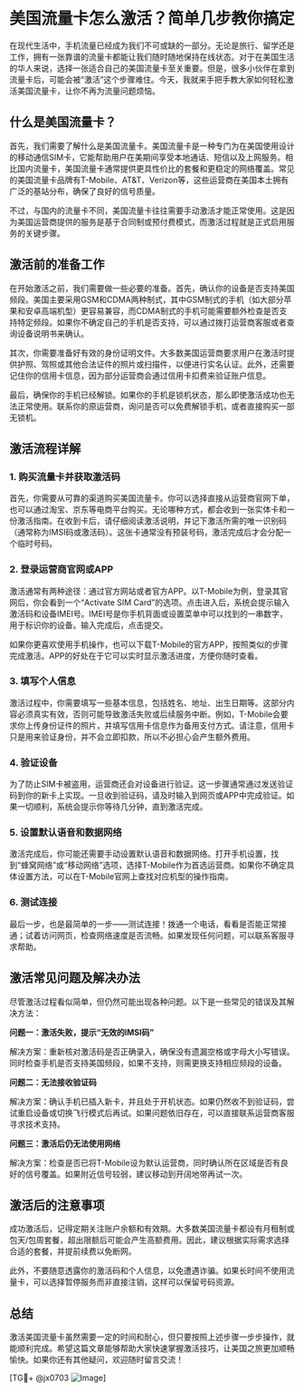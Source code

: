 # 美国流量卡怎么激活？简单几步教你搞定

在现代生活中，手机流量已经成为我们不可或缺的一部分。无论是旅行、留学还是工作，拥有一张靠谱的流量卡都能让我们随时随地保持在线状态。对于在美国生活的华人来说，选择一张适合自己的美国流量卡至关重要。但是，很多小伙伴在拿到流量卡后，可能会被“激活”这个步骤难住。今天，我就来手把手教大家如何轻松激活美国流量卡，让你不再为流量问题烦恼。

## 什么是美国流量卡？

首先，我们需要了解什么是美国流量卡。美国流量卡是一种专门为在美国使用设计的移动通信SIM卡，它能帮助用户在美期间享受本地通话、短信以及上网服务。相比国内流量卡，美国流量卡通常提供更具性价比的套餐和更稳定的网络覆盖。常见的美国流量卡品牌有T-Mobile、AT&T、Verizon等，这些运营商在美国本土拥有广泛的基站分布，确保了良好的信号质量。

不过，与国内的流量卡不同，美国流量卡往往需要手动激活才能正常使用。这是因为美国运营商提供的服务是基于合同制或预付费模式，而激活过程就是正式启用服务的关键步骤。

## 激活前的准备工作

在开始激活之前，我们需要做一些必要的准备。首先，确认你的设备是否支持美国频段。美国主要采用GSM和CDMA两种制式，其中GSM制式的手机（如大部分苹果和安卓高端机型）更容易兼容，而CDMA制式的手机可能需要额外检查是否支持特定频段。如果你不确定自己的手机是否支持，可以通过拨打运营商客服或者查询设备说明书来确认。

其次，你需要准备好有效的身份证明文件。大多数美国运营商要求用户在激活时提供护照、驾照或其他合法证件的照片或扫描件，以便进行实名认证。此外，还需要记住你的信用卡信息，因为部分运营商会通过信用卡扣费来验证账户信息。

最后，确保你的手机已经解锁。如果你的手机是锁机状态，那么即使激活成功也无法正常使用。联系你的原运营商，询问是否可以免费解锁手机，或者直接购买一部无锁机。

## 激活流程详解

### 1. 购买流量卡并获取激活码

首先，你需要从可靠的渠道购买美国流量卡。你可以选择直接从运营商官网下单，也可以通过淘宝、京东等电商平台购买。无论哪种方式，都会收到一张实体卡和一份激活指南。在收到卡后，请仔细阅读激活说明，并记下激活所需的唯一识别码（通常称为IMSI码或激活码）。这张卡通常没有预装号码，激活完成后才会分配一个临时号码。

### 2. 登录运营商官网或APP

激活通常有两种途径：通过官方网站或者官方APP。以T-Mobile为例，登录其官网后，你会看到一个“Activate SIM Card”的选项。点击进入后，系统会提示输入激活码和设备IMEI号。IMEI号是你手机背面或设置菜单中可以找到的一串数字，用于标识你的设备。输入完成后，点击提交。

如果你更喜欢使用手机操作，也可以下载T-Mobile的官方APP，按照类似的步骤完成激活。APP的好处在于它可以实时显示激活进度，方便你随时查看。

### 3. 填写个人信息

激活过程中，你需要填写一些基本信息，包括姓名、地址、出生日期等。这部分内容必须真实有效，否则可能导致激活失败或后续服务中断。例如，T-Mobile会要求你上传身份证件的照片，并填写信用卡信息作为备用支付方式。请注意，信用卡只是用来验证身份，并不会立即扣款，所以不必担心会产生额外费用。

### 4. 验证设备

为了防止SIM卡被盗用，运营商还会对设备进行验证。这一步骤通常通过发送验证码到你的新卡上实现。一旦收到验证码，请及时输入到网页或APP中完成验证。如果一切顺利，系统会提示你等待几分钟，直到激活完成。

### 5. 设置默认语音和数据网络

激活完成后，你可能还需要手动设置默认语音和数据网络。打开手机设置，找到“蜂窝网络”或“移动网络”选项，选择T-Mobile作为首选运营商。如果你不确定具体设置方法，可以在T-Mobile官网上查找对应机型的操作指南。

### 6. 测试连接

最后一步，也是最简单的一步——测试连接！拨通一个电话，看看是否能正常接通；试着访问网页，检查网络速度是否流畅。如果发现任何问题，可以联系客服寻求帮助。

## 激活常见问题及解决办法

尽管激活过程看似简单，但仍然可能出现各种问题。以下是一些常见的错误及其解决方法：

**问题一：激活失败，提示“无效的IMSI码”**

解决方案：重新核对激活码是否正确录入，确保没有遗漏空格或字母大小写错误。同时检查手机是否支持美国频段，如果不支持，则需更换支持相应频段的设备。

**问题二：无法接收验证码**

解决方案：确认手机已插入新卡，并且处于开机状态。如果仍然收不到验证码，尝试重启设备或切换飞行模式后再试。如果问题依旧存在，可以直接联系运营商客服寻求技术支持。

**问题三：激活后仍无法使用网络**

解决方案：检查是否已将T-Mobile设为默认运营商，同时确认所在区域是否有良好的信号覆盖。如果附近信号较弱，建议移动到开阔地带再试一次。

## 激活后的注意事项

成功激活后，记得定期关注账户余额和有效期。大多数美国流量卡都设有月租制或包天/包周套餐，超出限额后可能会产生高额费用。因此，建议根据实际需求选择合适的套餐，并提前续费以免断网。

此外，不要随意透露你的激活码和个人信息，以免遭遇诈骗。如果长时间不使用流量卡，可以选择暂停服务而非直接注销，这样可以保留号码资源。

## 总结

激活美国流量卡虽然需要一定的时间和耐心，但只要按照上述步骤一步步操作，就能顺利完成。希望这篇文章能够帮助大家快速掌握激活技巧，让美国之旅更加顺畅愉快。如果你还有其他疑问，欢迎随时留言交流！

[TG💪+ @jx0703 ![Image](https://github.com/user-attachments/assets/dbca1d08-cadb-493c-b0ec-ad6f7a83f270)]